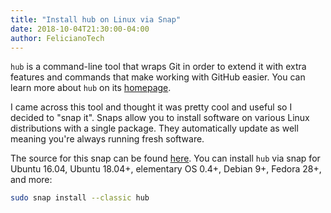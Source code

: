 ```yaml
---
title: "Install hub on Linux via Snap"
date: 2018-10-04T21:30:00-04:00
author: FelicianoTech
---
```


`hub` is a command-line tool that wraps Git in order to extend it with extra features and commands that make working with GitHub easier.
You can learn more about `hub` on its [homepage][hub].

<!--more-->

I came across this tool and thought it was pretty cool and useful so I decided to "snap it".
Snaps allow you to install software on various Linux distributions with a single package.
They automatically update as well meaning you're always running fresh software.

The source for this snap can be found [here][gh-hub-snap].
You can install `hub` via snap for Ubuntu 16.04, Ubuntu 18.04+, elementary OS 0.4+, Debian 9+, Fedora 28+, and more:

```bash
sudo snap install --classic hub
```



[hub]: https://hub.github.com/
[gh-hub-snap]: https://github.com/felicianotech/hub-snap
